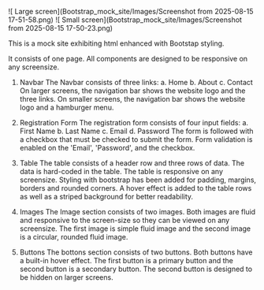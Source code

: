 
![ Large screen](Bootstrap_mock_site/Images/Screenshot from 2025-08-15 17-51-58.png) ![ Small screen](Bootstrap_mock_site/Images/Screenshot from 2025-08-15 17-50-23.png)

This is a mock site exhibiting html enhanced with Bootstap styling.

It consists of one page. All components are designed to be responsive on any screensize.

1. Navbar
    The Navbar consists of three links:
        a. Home
        b. About
        c. Contact
    On larger screens, the navigation bar shows the website logo and the three links. On smaller screens, the navigation bar shows the website logo and a hamburger menu.

2. Registration Form
    The registration form consists of four input fields:
        a. First Name
        b. Last Name
        c. Email
        d. Password
    The form is followed with a checkbox that must be checked to submit the form. Form validation is enabled on the 'Email', 'Password', and the checkbox.

3. Table
    The table consists of a header row and three rows of data. The data is hard-coded in the table. The table is responsive on any screensize. Styling with bootstrap has been added for padding, margins, borders and rounded corners. A hover effect is added to the table rows as well as a striped background for better readability.

4. Images
    The Image section consists of two images. Both images are fluid and responsive to the screen-size so they can be viewed on any screensize. The first image is simple fluid image and the second image is a circular, rounded fluid image.

5. Buttons
    The bottons section consists of two buttons. Both buttons have a built-in hover effect. The first button is a primary button and the second button is a secondary button. The second button is designed to be hidden on larger screens.

